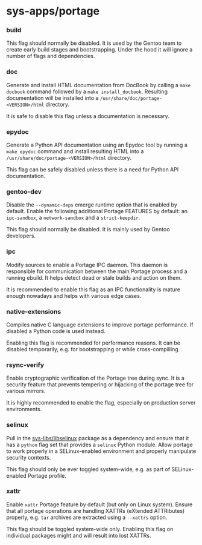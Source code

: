 # sys-apps/portage
### build
This flag should normally be disabled. It is used by the Gentoo team to create early build stages and bootstrapping. Under the hood it will ignore a number of flags and dependencies.

### doc
Generate and install HTML documentation from DocBook by calling a `make docbook` command followed by a `make install_docbook`. Resulting documentation will be installed into a `/usr/share/doc/portage-<VERSION>/html` directory.

It is safe to disable this flag unless a documentation is necessary.

### epydoc
Generate a Python API documentation using an Epydoc tool by running a `make epydoc` command and install resulting HTML into a `/usr/share/doc/portage-<VERSION>/html` directory.

This flag can be safely disabled unless there is a need for Python API documentation.

### gentoo-dev
Disable the `--dynamic-deps` emerge runtime option that is enabled by default. Enable the following additional Portage FEATURES by default: an `ipc-sandbox`, a `network-sandbox` and a `strict-keepdir`.

This flag should normally be disabled. It is mainly used by Gentoo developers.

### ipc
Modify sources to enable a Portage IPC daemon. This daemon is responsible for communication between the main Portage process and a running ebuild. It helps detect dead or stale builds and action on them.

It is recommended to enable this flag as an IPC functionality is mature enough nowadays and helps with various edge cases.

### native-extensions
Compiles native C language extensions to improve portage performance. If disabled a Python code is used instead.

Enabling this flag is recommended for performance reasons. It can be disabled temporarily, e.g. for bootstrapping or while cross-compilling.

### rsync-verify
Enable cryptographic verification of the Portage tree during sync. It is a security feature that prevents tempering or hijacking of the portage tree for various mirrors.

It is highly recommended to enable the flag, especially on production server environments.

### selinux
Pull in the [sys-libs/libselinux](../sys-libs/libselinux.md) package as a dependency and ensure that it has a `python` flag set that provides a `selinux` Python module. Allow portage to work properly in a SELinux-enabled environment and properly manipulate security contexts.

This flag should only be ever toggled system-wide, e.g. as part of SELinux-enabled Portage profile.

### xattr
Enable `xattr` Portage feature by default (but only on Linux system). Ensure that all portage operations are handling XATTRs (eXtended ATTRibutes) properly, e.g. `tar` archives are extracted using a `--xattrs` option.

This flag should be toggled system-wide only. Enabling this flag on individual packages might and will result into lost XATTRs.
